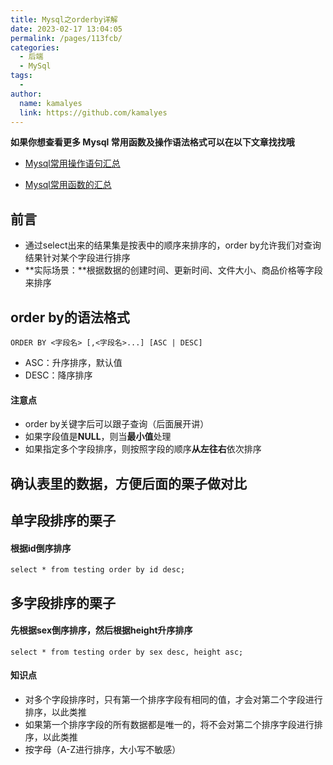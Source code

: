 ```yaml
---
title: Mysql之orderby详解
date: 2023-02-17 13:04:05
permalink: /pages/113fcb/
categories:
  - 后端
  - MySql
tags:
  - 
author: 
  name: kamalyes
  link: https://github.com/kamalyes
---
```

**如果你想查看更多 Mysql 常用函数及操作语法格式可以在以下文章找找哦**

- [Mysql常用操作语句汇总](./59.Mysql常用操作语句汇总.md)

- [Mysql常用函数的汇总](./01.Mysql常用函数汇总.md)

**前言**
------

*   通过select出来的结果集是按表中的顺序来排序的，order by允许我们对查询结果针对某个字段进行排序
*   **实际场景：**根据数据的创建时间、更新时间、文件大小、商品价格等字段来排序

order by的语法格式
-------------

```
ORDER BY <字段名> [,<字段名>...] [ASC | DESC]
```

*   ASC：升序排序，默认值
*   DESC：降序排序

#### 注意点

*   order by关键字后可以跟子查询（后面展开讲）
*   如果字段值是**NULL**，则当**最小值**处理
*   如果指定多个字段排序，则按照字段的顺序**从左往右**依次排序

确认表里的数据，方便后面的栗子做对比
------------------

单字段排序的栗子
--------

#### 根据id倒序排序

```
select * from testing order by id desc;
```

多字段排序的栗子
--------

#### 先根据sex倒序排序，然后根据height升序排序

```
select * from testing order by sex desc, height asc;
```

#### 知识点

*   对多个字段排序时，只有第一个排序字段有相同的值，才会对第二个字段进行排序，以此类推
*   如果第一个排序字段的所有数据都是唯一的，将不会对第二个排序字段进行排序，以此类推
*   按字母（A-Z进行排序，大小写不敏感）
